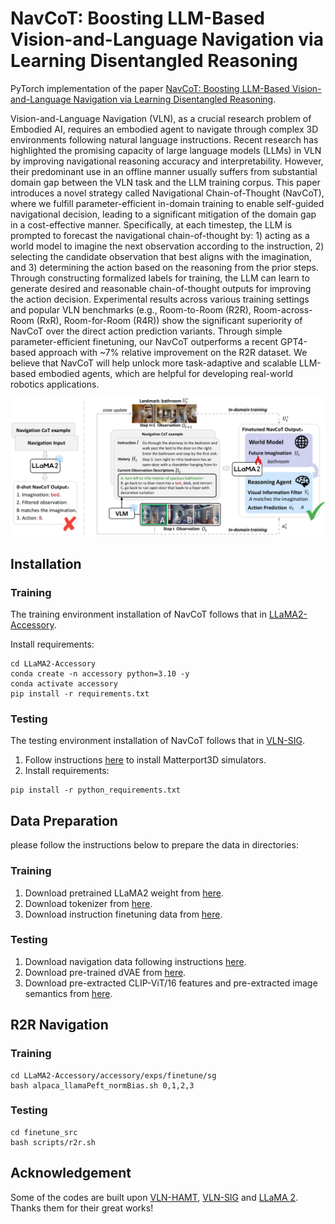 # NavCoT: Boosting LLM-Based Vision-and-Language Navigation  via Learning Disentangled Reasoning

PyTorch implementation of the paper [NavCoT: Boosting LLM-Based Vision-and-Language Navigation via Learning Disentangled Reasoning](https://arxiv.org/abs/2403.07376).

Vision-and-Language Navigation (VLN), as a crucial research problem of Embodied AI, requires an embodied agent to navigate through complex 3D environments following natural language instructions. Recent research has highlighted the promising capacity of large language models (LLMs) in VLN by improving navigational reasoning accuracy and interpretability. However, their predominant use in an offline manner usually suffers from substantial domain gap between the VLN task and the LLM training corpus. This paper introduces a novel strategy called Navigational Chain-of-Thought (NavCoT), where we fulfill parameter-efficient in-domain training to enable self-guided navigational decision, leading to a significant mitigation of the domain gap in a cost-effective manner. Specifically, at each timestep, the LLM is prompted to forecast the navigational chain-of-thought by: 1) acting as a world model to imagine the next observation according to the instruction, 2) selecting the candidate observation that best aligns with the imagination, and 3) determining the action based on the reasoning from the prior steps. Through constructing formalized labels for training, the LLM can learn to generate desired and reasonable chain-of-thought outputs for improving the action decision. Experimental results across various training settings and popular VLN benchmarks (e.g., Room-to-Room (R2R), Room-across-Room (RxR), Room-for-Room (R4R)) show the significant superiority of NavCoT over the direct action prediction variants. Through simple parameter-efficient finetuning, our NavCoT outperforms a recent GPT4-based approach with ~7%  relative improvement on the R2R dataset. We believe that NavCoT will help unlock more task-adaptive and scalable LLM-based embodied agents, which are helpful for developing real-world robotics applications.

![framework](files/overview.png)

## Installation
### Training
The training environment installation of NavCoT follows that in [LLaMA2-Accessory](https://llama2-accessory.readthedocs.io/en/latest/install.html).

Install requirements:
```setup
cd LLaMA2-Accessory
conda create -n accessory python=3.10 -y
conda activate accessory
pip install -r requirements.txt
```

### Testing
The testing environment installation of NavCoT follows that in [VLN-SIG](https://github.com/jialuli-luka/VLN-SIG).

1. Follow instructions [here](https://github.com/clip-vil/CLIP-ViL/tree/master/CLIP-ViL-VLN) to install Matterport3D simulators.
2. Install requirements:
```setup
pip install -r python_requirements.txt
```

## Data Preparation
please follow the instructions below to prepare the data in directories:
### Training
1. Download pretrained LLaMA2 weight from [here](https://huggingface.co/Alpha-VLLM/LLaMA2-Accessory/blob/main/finetune/sg/alpaca_llamaPeft_normBias/consolidated.00-of-01.model.pth).
2. Download tokenizer from [here](https://huggingface.co/Alpha-VLLM/LLaMA2-Accessory/tree/main/config). 
3. Download instruction finetuning data from [here](https://www.dropbox.com/scl/fi/m49k3g07yaigiu5i9hbyb/R2R_train_instruction_finetuning_data.json?rlkey=taxn9j258r9bqxy8uyrpuvt9i&dl=0).


### Testing
1. Download navigation data following instructions [here](https://github.com/cshizhe/VLN-HAMT).
2. Download pre-trained dVAE from [here](https://github.com/openai/DALL-E).
3. Download pre-extracted CLIP-ViT/16 features and pre-extracted image semantics from [here](https://www.dropbox.com/sh/fftfotbac9878cc/AAD6Al1eRlbm3-lctyoKxWs9a?dl=0).

## R2R Navigation
### Training
```setup
cd LLaMA2-Accessory/accessory/exps/finetune/sg
bash alpaca_llamaPeft_normBias.sh 0,1,2,3
```

### Testing
```setup
cd finetune_src
bash scripts/r2r.sh
```

## Acknowledgement
Some of the codes are built upon [VLN-HAMT](https://github.com/cshizhe/VLN-HAMT), [VLN-SIG](https://github.com/jialuli-luka/VLN-SIG) and [LLaMA 2](https://github.com/Alpha-VLLM/LLaMA2-Accessory). Thanks them for their great works!
